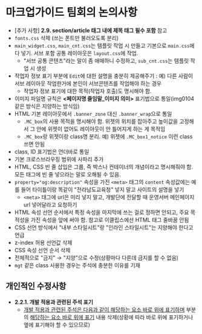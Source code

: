 # 마크업가이드 팀회의 논의사항

- [추가 사항] **2.9. section/article 태그 내에 제목 태그 필수 포함** 참고
- ```fonts.css``` 삭제 (쓰는 폰트만 불러오도록 분리)
- ```main_widget.css```, ```main_cnt.css```는 템플릿 작업 시 만들고 기본으로 ```main.css```에 다 넣기. 서브 포함 공통 레이아웃은 ```layout.css```에 작업.
  - "서브 공통 콘텐츠"라는 말이 좀 애매하니 수정하고, ```sub_cnt.css```는 템플릿 작업 시 생성
- 작업자 정보 표기 부분에 ```Edit```에 대한 설명을 충분히 제공해주기 : 예) 다른 사람이 서브 레이아웃 작업한거에 본인이 서브콘텐츠를 작업해야 하는 경우
  - 작업자 정보 표기에 대한 목적(작업자 호출)도 명시해야 함.
- 이미지 파일명 규칙은 **&lt;페이지명 줄임말_이미지 의미&gt;** 표기법으로 통일(img0104 같은 방식은 지양하는 방식임)
- HTML 기본 레이아웃에서 ```.banner_zone``` 대신 ```.banner_wrap```으로 통일
  - ```.MC_box```의 사용 목적을 명시해야 함. 위젯의 위치를 잡아주고 높이값을 고정해서 그 안에 위젯이 없어도 레이아웃이 안 틀어지게 하는 게 목적임
  - ```.MC_box```랑 위젯이랑 class명 분리. 예) 위젯에 ```.MC_box1_notice``` 이런 class 쓰면 안됨
- class, ID 표기법은 언더바로 통일
- 기본 크로스브라우징 범위에 사파리 추가
- HTML, CSS 빈 줄 삽입은 그룹, 즉 박스나 컨테이너의 개념이라고 명시해줘야 함. 모든 태그에 빈 줄 넣으라는 말로 오해될 수 있음.
- ```property="og:description"``` 속성을 가진 ```<meta>``` 태그의 ```content``` 속성값에는 예를 들어 타이틀이랑 똑같이 "전라남도교육청" 넣지 말고 사이트의 설명을 넣기
  - ```<meta>``` 태그에 url은 미리 넣지 말고, 개발단에 전달할 때 운영서버 메인페이지 url 넣어달라고 요청하기
- HTML 속성 선언 순서에서 특정 속성을 마지막에 쓰는 걸로 정하면 안되고, 주요 목적성을 가진 속성을 앞에 써야 함. 참고로 이클립스에선 HTML 태그 줄바꿈 안됨
- CSS 선언 방식에서 "내부 스타일시트"랑 "인라인 스타일시트"는 지양해야 한다고 언급
- z-index 허용 선언값 삭제
- CSS 속성 선언 순서 삭제
- 전체적으로 "금지" &rarr; "지양"으로 수정(상황마다 다른데 금지를 할 수 없음)
- ```mgt``` 같은 class 사용한 경우는 주석에 충분한 이유를 기재

## 개인적인 수정사항

- **2.2.1. 개발 적용과 관련된 주석 표기**
  - <u>개발 적용과 관련된 주석은 다음과 같이 해당하는 요소 바로 위에 표기하며</u> 부분의 <u>해당하는 요소 바로 위에 표기</u> 내용 삭제(상황에 따라 바로 위에 표기하거나 옆에 표기해야 할 수 있으므로)
